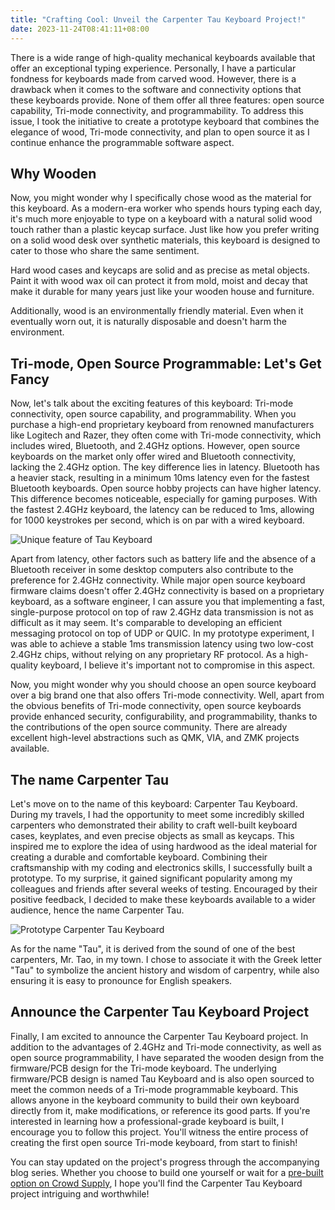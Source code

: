 ```yaml
---
title: "Crafting Cool: Unveil the Carpenter Tau Keyboard Project!"
date: 2023-11-24T08:41:11+08:00
---
```


There is a wide range of high-quality mechanical keyboards available that offer an exceptional typing experience. Personally, I have a particular fondness for keyboards made from carved wood. However, there is a drawback when it comes to the software and connectivity options that these keyboards provide. None of them offer all three features: open source capability, Tri-mode connectivity, and programmability. To address this issue, I took the initiative to create a prototype keyboard that combines the elegance of wood, Tri-mode connectivity, and plan to open source it as I continue enhance the programmable software aspect.

## Why Wooden
Now, you might wonder why I specifically chose wood as the material for this keyboard. As a modern-era worker who spends hours typing each day, it's much more enjoyable to type on a keyboard with a natural solid wood touch rather than a plastic keycap surface. Just like how you prefer writing on a solid wood desk over synthetic materials, this keyboard is designed to cater to those who share the same sentiment.

Hard wood cases and keycaps are solid and as precise as metal objects. Paint it with wood wax oil can protect it from mold, moist and decay that make it durable for many years just like your wooden house and furniture.

Additionally, wood is an environmentally friendly material. Even when it eventually worn out, it is naturally disposable and doesn't harm the environment.

## Tri-mode, Open Source Programmable: Let's Get Fancy

Now, let's talk about the exciting features of this keyboard: Tri-mode connectivity, open source capability, and programmability. When you purchase a high-end proprietary keyboard from renowned manufacturers like Logitech and Razer, they often come with Tri-mode connectivity, which includes wired, Bluetooth, and 2.4GHz options. However, open source keyboards on the market only offer wired and Bluetooth connectivity, lacking the 2.4GHz option. The key difference lies in latency. Bluetooth has a heavier stack, resulting in a minimum 10ms latency even for the fastest Bluetooth keyboards. Open source hobby projects can have higher latency. This difference becomes noticeable, especially for gaming purposes. With the fastest 2.4GHz keyboard, the latency can be reduced to 1ms, allowing for 1000 keystrokes per second, which is on par with a wired keyboard.

![Unique feature of Tau Keyboard](/images/taukeyboard-feature.png)

Apart from latency, other factors such as battery life and the absence of a Bluetooth receiver in some desktop computers also contribute to the preference for 2.4GHz connectivity. While major open source keyboard firmware claims doesn't offer 2.4GHz connectivity is based on a proprietary keyboard, as a software engineer, I can assure you that implementing a fast, single-purpose protocol on top of raw 2.4GHz data transmission is not as difficult as it may seem. It's comparable to developing an efficient messaging protocol on top of UDP or QUIC. In my prototype experiment, I was able to achieve a stable 1ms transmission latency using two low-cost 2.4GHz chips, without relying on any proprietary RF protocol. As a high-quality keyboard, I believe it's important not to compromise in this aspect.

Now, you might wonder why you should choose an open source keyboard over a big brand one that also offers Tri-mode connectivity. Well, apart from the obvious benefits of Tri-mode connectivity, open source keyboards provide enhanced security, configurability, and programmability, thanks to the contributions of the open source community. There are already excellent high-level abstractions such as QMK, VIA, and ZMK projects available.

## The name Carpenter Tau

Let's move on to the name of this keyboard: Carpenter Tau Keyboard. During my travels, I had the opportunity to meet some incredibly skilled carpenters who demonstrated their ability to craft well-built keyboard cases, keyplates, and even precise objects as small as keycaps. This inspired me to explore the idea of using hardwood as the ideal material for creating a durable and comfortable keyboard. Combining their craftsmanship with my coding and electronics skills, I successfully built a prototype. To my surprise, it gained significant popularity among my colleagues and friends after several weeks of testing. Encouraged by their positive feedback, I decided to make these keyboards available to a wider audience, hence the name Carpenter Tau. 

![Prototype Carpenter Tau Keyboard](/images/61key.jpg)

As for the name "Tau", it is derived from the sound of one of the best carpenters, Mr. Tao, in my town. I chose to associate it with the Greek letter "Tau" to symbolize the ancient history and wisdom of carpentry, while also ensuring it is easy to pronounce for English speakers.

## Announce the Carpenter Tau Keyboard Project

Finally, I am excited to announce the Carpenter Tau Keyboard project. In addition to the advantages of 2.4GHz and Tri-mode connectivity, as well as open source programmability, I have separated the wooden design from the firmware/PCB design for the Tri-mode keyboard. The underlying firmware/PCB design is named Tau Keyboard and is also open sourced to meet the common needs of a Tri-mode programmable keyboard. This allows anyone in the keyboard community to build their own keyboard directly from it, make modifications, or reference its good parts. If you're interested in learning how a professional-grade keyboard is built, I encourage you to follow this project. You'll witness the entire process of creating the first open source Tri-mode keyboard, from start to finish!

You can stay updated on the project's progress through the accompanying blog series. Whether you choose to build one yourself or wait for a [pre-built option on Crowd Supply](https://www.crowdsupply.com/fangbo/carpenter-tau-keyboard), I hope you'll find the Carpenter Tau Keyboard project intriguing and worthwhile!
